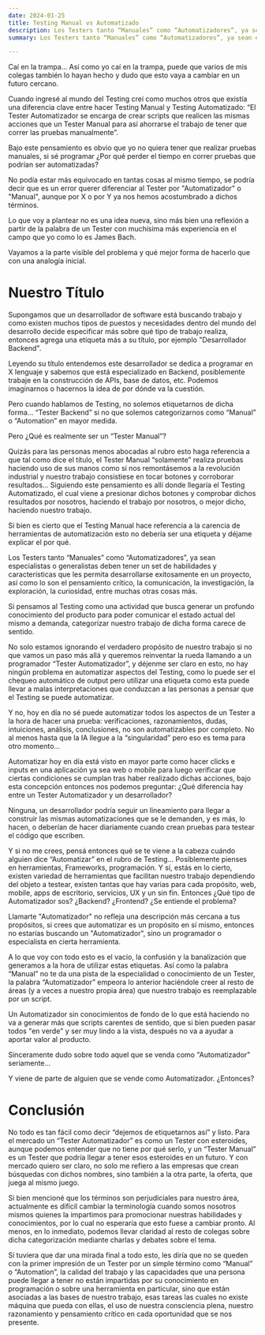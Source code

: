 ```yaml
---
date: 2024-01-25
title: Testing Manual vs Automatizado
description: Los Testers tanto “Manuales” como “Automatizadores”, ya sean especialistas o generalistas deben tener un set de habilidades y características que les permita desarrollarse exitosamente en un proyecto, así como lo son el pensamiento crítico, la comunicación, la investigación, la exploración, la curiosidad, entre muchas otras cosas más. Si pensamos al Testing como una actividad que busca generar un profundo conocimiento del producto para poder comunicar el estado actual del mismo a demanda, categorizar nuestro trabajo de dicha forma carece de sentido.
summary: Los Testers tanto “Manuales” como “Automatizadores”, ya sean especialistas o generalistas deben tener un set de habilidades y características que les permita desarrollarse exitosamente en un proyecto, así como lo son el pensamiento crítico, la comunicación, la investigación, la exploración, la curiosidad, entre muchas otras cosas más. Si pensamos al Testing como una actividad que busca generar un profundo conocimiento del producto para poder comunicar el estado actual del mismo a demanda, categorizar nuestro trabajo de dicha forma carece de sentido.

---
```


Caí en la trampa… Así como yo caí en la trampa, puede que varios de mis colegas también lo hayan hecho y dudo que esto vaya a cambiar en un futuro cercano.

Cuando ingresé al mundo del Testing creí como muchos otros que existía una diferencia clave entre hacer Testing Manual y Testing Automatizado: “El Tester Automatizador se encarga de crear scripts que realicen las mismas acciones que un Tester Manual para así ahorrarse el trabajo de tener que correr las pruebas manualmente”.

Bajo este pensamiento es obvio que yo no quiera tener que realizar pruebas manuales, si sé programar ¿Por qué perder el tiempo en correr pruebas que podrían ser automatizadas?

No podía estar más equivocado en tantas cosas al mismo tiempo, se podría decir que es un error querer diferenciar al Tester por "Automatizador" o "Manual", aunque por X o por Y ya nos hemos acostumbrado a dichos términos.

Lo que voy a plantear no es una idea nueva, sino más bien una reflexión a partir de la palabra de un Tester con muchísima más experiencia en el campo que yo como lo es James Bach.

Vayamos a la parte visible del problema y qué mejor forma de hacerlo que con una analogía inicial.

# Nuestro Título
Supongamos que un desarrollador de software está buscando trabajo y como existen muchos tipos de puestos y necesidades dentro del mundo del desarrollo decide especificar más sobre qué tipo de trabajo realiza, entonces agrega una etiqueta más a su título, por ejemplo "Desarrollador Backend".

Leyendo su título entendemos este desarrollador se dedica a programar en X lenguaje y sabemos que está especializado en Backend, posiblemente trabaje en la construcción de APIs, base de datos, etc. Podemos imaginarnos o hacernos la idea de por dónde va la cuestión.

Pero cuando hablamos de Testing, no solemos etiquetarnos de dicha forma… “Tester Backend” si no que solemos categorizarnos como “Manual” o “Automation” en mayor medida.

Pero ¿Qué es realmente ser un “Tester Manual”?

Quizás para las personas menos abocadas al rubro esto haga referencia a que tal como dice el título, el Tester Manual “solamente” realiza pruebas haciendo uso de sus manos como si nos remontásemos a la revolución industrial y nuestro trabajo consistiese en tocar botones y corroborar resultados… Siguiendo este pensamiento es allí donde llegaría el Testing Automatizado, el cual viene a presionar dichos botones y comprobar dichos resultados por nosotros, haciendo el trabajo por nosotros, o mejor dicho, haciendo nuestro trabajo.

Si bien es cierto que el Testing Manual hace referencia a la carencia de herramientas de automatización esto no debería ser una etiqueta y déjame explicar el por qué.

Los Testers tanto “Manuales” como “Automatizadores”, ya sean especialistas o generalistas deben tener un set de habilidades y características que les permita desarrollarse exitosamente en un proyecto, así como lo son el pensamiento crítico, la comunicación, la investigación, la exploración, la curiosidad, entre muchas otras cosas más.

Si pensamos al Testing como una actividad que busca generar un profundo conocimiento del producto para poder comunicar el estado actual del mismo a demanda, categorizar nuestro trabajo de dicha forma carece de sentido.

No solo estamos ignorando el verdadero propósito de nuestro trabajo si no que vamos un paso más allá y queremos reinventar la rueda llamando a un programador “Tester Automatizador”, y déjenme ser claro en esto, no hay ningún problema en automatizar aspectos del Testing, como lo puede ser el chequeo automático de output pero utilizar una etiqueta como esta puede llevar a malas interpretaciones que conduzcan a las personas a pensar que el Testing se puede automatizar.

Y no, hoy en día no sé puede automatizar todos los aspectos de un Tester a la hora de hacer una prueba: verificaciones, razonamientos, dudas, intuiciones, análisis, conclusiones, no son automatizables por completo. No al menos hasta que la IA llegue a la “singularidad” pero eso es tema para otro momento…

Automatizar hoy en día está visto en mayor parte como hacer clicks e inputs en una aplicación ya sea web o mobile para luego verificar que ciertas condiciones se cumplan tras haber realizado dichas acciones, bajo esta concepción entonces nos podemos preguntar: ¿Qué diferencia hay entre un Tester Automatizador y un desarrollador?

Ninguna, un desarrollador podría seguir un lineamiento para llegar a construir las mismas automatizaciones que se le demanden, y es más, lo hacen, o deberían de hacer diariamente cuando crean pruebas para testear el código que escriben.

Y si no me crees, pensá entonces qué se te viene a la cabeza cuándo alguien dice “Automatizar” en el rubro de Testing... Posiblemente pienses en herramientas, Frameworks, programación. Y sí, estás en lo cierto, existen variedad de herramientas que facilitan nuestro trabajo dependiendo del objeto a testear, existen tantas que hay varias para cada propósito, web, mobile, apps de escritorio, servicios, UX y un sin fin. Entonces ¿Qué tipo de Automatizador sos? ¿Backend? ¿Frontend? ¿Se entiende el problema?

Llamarte "Automatizador" no refleja una descripción más cercana a tus propósitos, si crees que automatizar es un propósito en sí mismo, entonces no estarías buscando un "Automatizador", sino un programador o especialista en cierta herramienta.

A lo que voy con todo esto es el vacío, la confusión y la banalización que generamos a la hora de utilizar estas etiquetas. Así como la palabra “Manual” no te da una pista de la especialidad o conocimiento de un Tester, la palabra “Automatizador” empeora lo anterior haciéndole creer al resto de áreas (y a veces a nuestro propia área) que nuestro trabajo es reemplazable por un script.

Un Automatizador sin conocimientos de fondo de lo que está haciendo no va a generar más que scripts carentes de sentido, que si bien pueden pasar todos "en verde" y ser muy lindo a la vista, después no va a ayudar a aportar valor al producto.

Sinceramente dudo sobre todo aquel que se venda como "Automatizador" seriamente...

Y viene de parte de alguien que se vende como Automatizador. ¿Entonces?

# Conclusión
No todo es tan fácil como decir “dejemos de etiquetarnos así” y listo. Para el mercado un “Tester Automatizador” es como un Tester con esteroides, aunque podemos entender que no tiene por qué serlo, y un “Tester Manual” es un Tester que podría llegar a tener esos esteroides en un futuro. Y con mercado quiero ser claro, no solo me refiero a las empresas que crean búsquedas con dichos nombres, sino también a la otra parte, la oferta, que juega al mismo juego.

Si bien mencioné que los términos son perjudiciales para nuestro área, actualmente es difícil cambiar la terminología cuando somos nosotros mismos quienes la impartimos para promocionar nuestras habilidades y conocimientos, por lo cual no esperaría que esto fuese a cambiar pronto. Al menos, en lo inmediato, podemos llevar claridad al resto de colegas sobre dicha categorización mediante charlas y debates sobre el tema.

Si tuviera que dar una mirada final a todo esto, les diría que no se queden con la primer impresión de un Tester por un simple término como “Manual” o “Automation”, la calidad del trabajo y las capacidades que una persona puede llegar a tener no están impartidas por su conocimiento en programación o sobre una herramienta en particular, sino que están asociadas a las bases de nuestro trabajo, esas tareas las cuales no existe máquina que pueda con ellas, el uso de nuestra consciencia plena, nuestro razonamiento y pensamiento crítico en cada oportunidad que se nos presente.